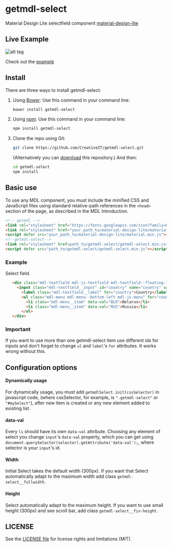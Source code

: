     
# getmdl-select
Material Design Lite selectfield component [material-design-lite](https://github.com/google/material-design-lite)

## Live Example

![alt tag](https://raw.github.com/CreativeIT/getmdl-select/gh-pages/lib/index_mdl/select_mdl.gif)

Check out the [example](http://creativeit.github.io/getmdl-select/)

## Install

There are three ways to install getmdl-select:

 1. Using [Bower](http://bower.io/):
    Use this command in your command line: 
    ```bash
    bower install getmdl-select
    ```
 2. Using [npm](http://npmjs.org/): 
    Use this command in your command line: 
    ```bash
    npm install getmdl-select
    ```
 3. Clone the repo using Git:

    ```bash
    git clone https://github.com/CreativeIT/getmdl-select.git
    ```
    
    (Alternatively you can [download](https://github.com/CreativeIT/getmdl-select/archive/master.zip)
this repository.)
    And then:
    
    ```bash
    cd getmdl-select   
    npm install
    ```

## Basic use
To use any MDL component, you must include the minified CSS and JavaScript files using standard relative-path references in the `<head>` section of the page, as described in the MDL Introduction.
   ```html
   <!-- getmdl -->
   <link rel="stylesheet" href="https://fonts.googleapis.com/icon?family=Material+Icons">
   <link rel="stylesheet" href="your_path_to/material-design-lite/material.min.css">
   <script defer src="your_path_to/material-design-lite/material.min.js"></script>   
   <!--getmdl-select-->   
   <link rel="stylesheet" href=path_to/getmdl-select/getmdl-select.min.css">
   <script defer src="path_to/getmdl-select/getmdl-select.min.js"></script>
   ```

### Example

Select field.
 ```html
    <div class="mdl-textfield mdl-js-textfield mdl-textfield--floating-label getmdl-select">
      <input class="mdl-textfield__input" id="country" name="country" value="Belarus" type="text" readonly tabIndex="-1" data-val="BLR"/>
        <label class="mdl-textfield__label" for="country">Country</label>
        <ul class="mdl-menu mdl-menu--bottom-left mdl-js-menu" for="country">
          <li class="mdl-menu__item" data-val="BLR">Belarus</li>
          <li class="mdl-menu__item" data-val="RUS">Russia</li>
        </ul>
    </div>
 ```
### Important
If you want to use more than one getmdl-select item use different ids for inputs and don't forget to change `ul` and `label`'s `for` attributes. It works wrong without this.

## Configuration options 
#### Dynamically usage
For dynamically usage, you must add `getmdlSelect.init(cssSelector)` in javascript code, (where cssSelector, for example, is `".getmdl-select"` or `"#mySelect"`), after new item is created or any new element added to existing list. 

#### data-val
Every `li` should have its own `data-val` attribute. Choosing any element of select you change `input`'s `data-val` property, which you can get using `document.querySelector(selector).getAttribute('data-val');`, where selector is your `input`'s id.

#### Width
Initial Select takes the default width (300px). If you want that Select automatically adapt to the maximum width add class `getmdl-select__fullwidth`.

#### Height
Select automatically adapt to the maximum height. If you want to use small height (300px) and see scroll bar, add class `getmdl-select__fix-height`.    
    
## LICENSE
See the [LICENSE file](https://github.com/CreativeIT/getmdl-select/blob/master/LICENSE.txt) for license rights and limitations (MIT).
